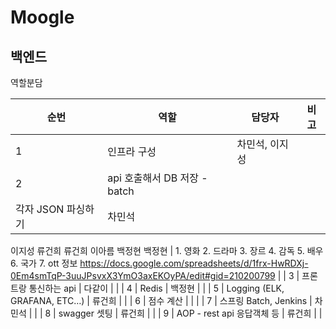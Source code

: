 # Moogle

## 백엔드

역할분담

| 순번 | 역할 | 담당자 | 비고 |
| --- | --- | --- | --- |
| 1 | 인프라 구성 | 차민석, 이지성 |  |
| 2 | api 호출해서 DB 저장 - batch
각자 JSON 파싱하기 | 차민석
이지성
류건희
류건희
이아름
백정현
백정현 | 1. 영화
2. 드라마
3. 장르
4. 감독
5. 배우
6. 국가
7. ott 정보
https://docs.google.com/spreadsheets/d/1frx-HwRDXj-0Em4smTqP-3uuJPsvxX3YmO3axEKOyPA/edit#gid=210200799 |
| 3 | 프론트랑 통신하는 api | 다같이 |  |
| 4 | Redis | 백정현 |  |
| 5 | Logging (ELK, GRAFANA, ETC…) | 류건희 |  |
| 6 | 점수 계산 |  |  |
| 7 | 스프링 Batch, Jenkins | 차민석 |  |
| 8 | swagger 셋팅 | 류건희 |  |
| 9 | AOP - rest api 응답객체 등 | 류건희 |  |